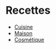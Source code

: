# Recettes

* [Cuisine](./Cuisine/index.html)
* [Maison](./Maison/index.html)
* [Cosmétique](./Cosmetique/index.html)
